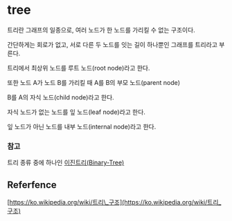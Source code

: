 # tree

트리란 그래프의 일종으로, 여러 노드가 한 노드를 가리킬 수 없는 구조이다.

간단하게는 회로가 없고, 서로 다른 두 노드를 잇는 길이 하나뿐인 그래프를 트리라고 부른다.

트리에서 최상위 노드를 루트 노드\(root node\)라고 한다.

또한 노드 A가 노드 B를 가리킬 때 A를 B의 부모 노드\(parent node\)

B를 A의 자식 노드\(child node\)라고 한다.

자식 노드가 없는 노드를 잎 노드\(leaf node\)라고 한다.

잎 노드가 아닌 노드를 내부 노드\(internal node\)라고 한다.

### 참고

트리 종류 중에 하나인 [이진트리\(Binary-Tree\)](binary-tree.md)

## Referfence

[https://ko.wikipedia.org/wiki/트리\_구조](https://ko.wikipedia.org/wiki/트리_구조)


